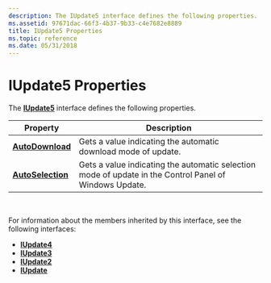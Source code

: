 ```yaml
---
description: The IUpdate5 interface defines the following properties.
ms.assetid: 97671dac-66f3-4b37-9b33-c4e7682e8889
title: IUpdate5 Properties
ms.topic: reference
ms.date: 05/31/2018
---
```


# IUpdate5 Properties

The [**IUpdate5**](/windows/win32/api/wuapi/nn-wuapi-iupdate5) interface defines the following properties.



| Property                                        | Description                                                                                            |
|-------------------------------------------------|--------------------------------------------------------------------------------------------------------|
| [**AutoDownload**](/windows/desktop/api/Wuapi/nf-wuapi-iupdate5-get_autodownload)   | Gets a value indicating the automatic download mode of update.                                         |
| [**AutoSelection**](/windows/desktop/api/Wuapi/nf-wuapi-iupdate5-get_autoselection) | Gets a value indicating the automatic selection mode of update in the Control Panel of Windows Update. |



 

For information about the members inherited by this interface, see the following interfaces:

-   [**IUpdate4**](/windows/desktop/api/Wuapi/nn-wuapi-iupdate4)
-   [**IUpdate3**](/windows/desktop/api/Wuapi/nn-wuapi-iupdate3)
-   [**IUpdate2**](/windows/desktop/api/Wuapi/nn-wuapi-iupdate2)
-   [**IUpdate**](/windows/desktop/api/Wuapi/nn-wuapi-iupdate)

 

 
